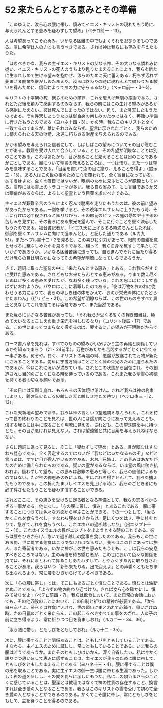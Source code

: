 # 52 来たらんとする恵みとその準備

「このゆえに、汝ら心の腰に帯し、慎みてイエス・キリストの現れたもう時に、与えられんとする恵みを疑わずして望め」（ペテロ前一・13）。

人は希望あってこそ心勇み、いかなる困難の中でもよくそれを忍びうるものである。実に希望は人の力とも言うべきである。されば神は我らにも望みを与えたもうた。

「ほむべきかな、我らの主イエス・キリストの父なる神、その大いなる憐れみに従い、イエス・キリストの死人のうちより甦りたまえることにより、我らを新たに生まれしめて生ける望みを抱かせ、汝らのために天に蓄えある、朽ちず汚れず萎まざる嗣業を継がしめたまえり。汝らは終わりの時に現れんとて備わりたる救いを得んために、信仰によりて神の力に守らるるなり」（ペテロ前一・3〜5）。

キリストの十字架の死、我らのための贖罪、これを思えば無限の感謝である。されどただ後を顧みて感謝するのみならず、我らの前にはこの生ける望みがあるから感謝にたえない。彼は死んでしまったのではない。甦り、また昇天したもうたのである。その昇天したもうたのは御自身の楽しみのためではなく、再臨の準備に行きたもうたのである（ヨハネ十四・3）。かの時、我らこのキリストと全く一致するのであるが、単にそれのみならず、聖言に示されたごとく、我らのために蓄えられたる天の財産、永遠に朽ちざる財産を与えられるのである。

かかる望みを与えられた信者にして、しばしばこの望みについてその目が眩むことがある。教理を受け入れて合点していることと、その希望が明瞭なこととは別のことである。これはあたかも、目があることと見えることとは別のことであるがごとしである。目について聖書の教えるところは、一つは悟り、また一つは望みを意味することである。「目薬を買いて汝の目に塗り、見ることを得よ」（黙示三・18）。ある人はこの世の事のために心を覆われて、全く盲目になっている。ある者はまた、全くの盲目ではないが、眼病のために見るところが朦朧としている。霊界には心霊上のトラコーマが多い。我ら自ら省みて、もし盲目であるか又は眼病があるならば、よろしく聖霊という目薬を求むべきである。

主イエスが艱難辛苦のうちによく忍んで馳場を走りたもうたのは、彼の前に望みがあったからである。一例を挙げると、その晩年エルサレムに上りたもう時、そこに行けば必ず殺されると知りながら、その眼前のピラトの庭の辱めや十字架の苦しみを見ずに、その後ろにある栄光を望んで、そこに行くことを堅く決心したもうたのである。福音書記者が、「イエス天に上げらるる時満ちんとしたれば、御顔を堅くエルサレムに向けて進まんとし」と記した通りである（ルカ九・51）。またへプル書十二・2を見ると、この喜びに引力があって、眼前の苦難を意とせざるに至らしめたのを見るのである。翻って、我ら自身を反省して果たしていかがであろうか。いかなる困難苦痛に遭っても、自ら進んでそれに当たり得るだけ我らの目は明らかになってその希望が明瞭になっているであろうか。

さて、題詞に取った聖句の中に「来たらんとする恵み」とある。これ我らがすでに受けた恵みである。されどもなお来たらんとする恵みがある。今まで数え尽くせぬほど多くの恵みを受けたが、なお多く残っている。これを思えばどうして喜ばずにおれようか。パウロはここに着眼したのである。「彼は万物をおのれに従わせうる力によりて、我らの卑しき様の体をかえて、おのが栄光の体にかたどらせたまわん」（ピリピ三・21）。この希望が明瞭ならば、この世のものをすべて糞土と見なしてこれを捨てるは容易であって、また当然である。

また我らにいかなる苦難があっても、「それ我らが受くる暫くの軽き艱難は、極めて大いなるとこしえの重き栄光を得しむるなり」（コリント後四・17）である。この世にあってつまらなく感ずるのは、要するにこの望みが不明瞭だからである。

ローマ書八章を見れば、すべてのものの望みがいかばかり主の再臨と関係しているかを知るであろう（21・24前半）。万物があたかも苦悶するがごとくに待てる一事がある。何ぞや。曰く、キリストの再臨の時、悪魔が放遂されて万物が新たにされることである。初めに宇宙万物はことごとく神の栄光のために造られたのであるが、今はこれに呪いが満ちている。されどこの状態から回復され、その創造されし目的のごとくになる時を待っているのである。これまた我ら聖霊の初穂を持てる者の切なる願いである。

「その日には天燃え崩れ、もろもろの天体焼け溶けん。されど我らは神の約束によりて、義の住むところの新しき天と新しき地とを待つ」（ペテロ後三・12、13）。

これ新天新地の望みである。我らは神の言という望遠鏡を与えられた。これを持って世の終わりのことを見れば、世の人には遥か向こうにあって見えぬことも、信ずる我らには手に取るごとく明瞭に見える。されども、この望遠鏡を手に持つとも、その目が悪ければ見えない。されば望遠鏡と共に目薬を与えられねばならない。

さらに題詞に返って見るに、そこに「疑わずして望め」とある。目が眩むはすなわち疑心である。全く否定するのではないが「我などはいかなるものぞ」などと言うのは、すでに目が霞んでいるのである。おお、兄姉よ、この恵みはあなたがたのために備えられたものである。疑いの霊があるならば、いま霊の風に吹き払われよ。疑わずして望め。この恵みは赦罪の恵みと等しく、我らの価値によるものではない。ただ神の御恵みのみによる。主はこれを得させんとて、我らを捕えたもうのである。この捕えたまいしイエスを見上げる時に、我らのごとき者にも必ず得させたもうことを疑わず信ずることができる。

されどここに、その恵みを受けるに足る者となる準備として、我らの忘るべからざる一事がある。他になし。「心の腰に帯し、慎み」とあるこれである。腰に帯することにつきては色々な方面から学ぶことができる。その一つとして、「汝らかくこれを食らうべし。すなわち腰をひきからげ、足にくつをはき、手に杖をとりて、急ぎてこれを食らうべし。これエホバの過ぎ越しなり」（出エジプト十二・11）。これはイスラエルの民がエジプトを出ようとする時のことである。彼らは腰をひきからげ、急いで過ぎ越しの食事を食したのである。我らもこの世にある間、世に対する態度はこうでなければならない。我らはこの世にあっては旅人、また寄留者である。いかに神がこの世を恵みたもうとも、ここは我らの安息すべきところではない。主の再臨を待ち望む者が、この世において色々な関係を持てば、それにまとわれて昇ることあたわずして、とやかくする内に取り残されることがある。我らはいつ「新郎来たりぬ。出で迎えよ」との声響くともたちまち出られるよう、常に腰をひきからげているべきである。

次に「心の腰に帯し」とは、そこにもあるごとく慎むことである。慎むとは油断せぬことである。「よろずの物の終わり近づけり。されば汝ら心を確かにし、慎みて祈りせよ」（ペテロ前四・7）。我らは飲食において、また日常の会話においても、その他万般のことにおいて、この自制と祈りの精神が必要である。「汝ら自ら心せよ。恐らくは飲食にふけり、世の煩いにまとわれて心鈍り、思いがけぬ時、かの日罠のごとく来たらん。この起こるべきすべての事をのがれ、人の子の前に立ち得るよう、常に祈りつつ目を覚ましおれ」（ルカ二一・34、36）。

「汝ら腰に帯し、ともしびをともしておれ」（ルカ十二・35）。

次に、腰に帯することと関係あることは、ともしびをともしていることである。すなわち、主イエスのために証しし、常にともしていることである。いま我らの腰はどうであろうか。またそのともしびはいかん。深く自省したい。私は今かく語りつつ思い出して恵みに感ずることは、主イエスが我らのために腰に帯して、ともしびをともしたまえることである（ヨハネ十三・4）。腰に帯することは僕の形を取ることである。実に主イエスの御一生は腰に帯せる生涯であった。しかして神の道を証しし、その愛を我らに示したもうた。私はこの頃いまさらのごとくに感じていることは、聖潔とは教理ではなくて神の性質の存在すること、換言すれば全き愛の人となることである。我らはこのキリストの霊を受けて初めて全き愛の人となることができるのである。かくてこそ腰に帯し、常にともしびをともして、主を待つことを得るのである。

